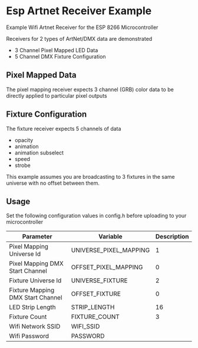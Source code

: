 # Esp Artnet Receiver Example

Example Wifi Artnet Receiver for the ESP 8266 Microcontroller

Receivers for 2 types of ArtNet/DMX data are demonstrated

- 3 Channel Pixel Mapped LED Data
- 5 Channel DMX Fixture Configuration

## Pixel Mapped Data

The pixel mapping receiver expects 3 channel (GRB) color data to be directly applied to particular pixel outputs

## Fixture Configuration

The fixture receiver expects 5 channels of data

- opacity
- animation
- animation subselect
- speed
- strobe

This example assumes you are broadcasting to 3 fixtures in the same universe with no offset between them.

## Usage

Set the following configuration values in config.h before uploading to your microcontroller

| Parameter                             | Variable                            | Description                                                                  |
|---------------------------------------|-------------------------------------|------------------------------------------------------------------------------|
| Pixel Mapping Universe Id | UNIVERSE_PIXEL_MAPPING | 1 |
| Pixel Mapping DMX Start Channel |OFFSET_PIXEL_MAPPING | 0 |
| Fixture Universe Id | UNIVERSE_FIXTURE | 2 |
| Fixture Mapping DMX Start Channel | OFFSET_FIXTURE | 0 |
| LED Strip Length | STRIP_LENGTH | 16 |
| Fixture Count | FIXTURE_COUNT | 3 |
| Wifi Network SSID | WIFI_SSID |  |
| Wifi Password | PASSWORD |  |

